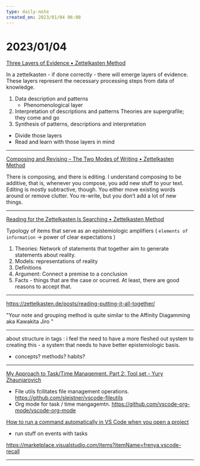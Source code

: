 ```yaml
---
type: daily-note
created_on: 2023/01/04 06:08
---
```

    
# 2023/01/04

[Three Layers of Evidence • Zettelkasten Method](https://zettelkasten.de/posts/layers-of-evidence/)

In a zettelkasten - if done correctly - there will emerge layers of evidence. These layers represent the necessary processing steps from data of knowledge.

1. Data description and patterns
    * Phenomenological layer
2. Interpretation of descriptions and patterns
    Theories are supergrafile; they come and go
3. Synthesis of patterns, descriptions and interpretation

* Divide those layers
* Read and learn with those layers in mind

___

[Composing and Revising – The Two Modes of Writing • Zettelkasten Method](https://zettelkasten.de/posts/writing-composing-revising/)

There is composing, and there is editing. I understand composing to be additive, that is, whenever you compose, you add new stuff to your text. Editing is mostly subtractive, though. You either move existing words around or remove clutter. You re-write, but you don’t add a lot of new things.

___

[Reading for the Zettelkasten Is Searching • Zettelkasten Method](https://zettelkasten.de/posts/reading-is-searching/)

Typology of items that serve as an epistemiologic amplifiers ( `elements of information` -> power of clear expectations )

1. Theories: Network of statements that together aim to generate statements about  reality.
2. Models: representations of reality
3. Definitions
4. Argument: Connect a premise to a conclusion
5. Facts - things that are the case or ocurred. At least, there are good reasons to accept that.

___

<https://zettelkasten.de/posts/reading-putting-it-all-together/>

"Your note and grouping method is quite similar to the Affinity Diagamming aka Kawakita Jiro "

___

about structure in tags : i feel the need to have a more fleshed out system to creating this - a system that needs to have better epistemiologic basis.  

* concepts? methods? habits?

___

[My Approach to Task/Time Management. Part 2: Tool set - Yury Zhauniarovich](https://zhauniarovich.com/post/2020/2020-01-my-approach-to-tm-p2/)

* File utils fcilitates file management operations. <https://github.com/sleistner/vscode-fileutils>
* Org mode for task / time mangagemtn. <https://github.com/vscode-org-mode/vscode-org-mode>

[How to run a command automatically in VS Code when you open a project](https://www.roboleary.net/vscode/2020/10/19/vscode-task-onstartup.html)

* run stuff on events with tasks

<https://marketplace.visualstudio.com/items?itemName=frenya.vscode-recall>

___
